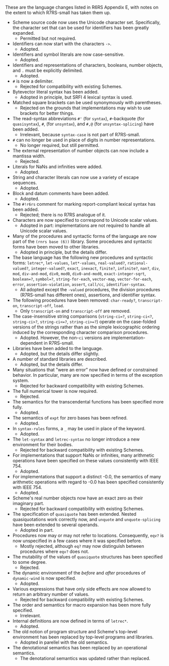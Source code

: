 These are the language changes listed in R6RS Appendix E, with notes on the extent to which R7RS-small has taken them up.


* Scheme source code now uses the Unicode character set.  Specifically, the character set that can be used for identifiers has been greatly expanded.
    * Permitted but not required.
* Identifiers can now start with the characters `->`.
    * Adopted.
* Identifiers and symbol literals are now case-sensitive.
    * Adopted.
* Identifiers and representations of characters, booleans, number objects, and `.` must be explicitly delimited.
    * Adopted.
* `#` is now a delimiter.
    * Rejected for compatibility with existing Schemes.
* Bytevector literal syntax has been added.
    * Adopted in principle, but SRFI 4 lexical syntax is used.
* Matched square brackets can be used synonymously with parentheses.
    * Rejected on the grounds that implementations may wish to use brackets for better things.
* The read-syntax abbreviations `#'` (for `syntax`), `#`-backquote (for `quasisyntax`), `#`, (for `unsyntax`), and `#,@` (for `unsyntax-splicing`) have been added.
    * Irrelevant, because `syntax-case` is not part of R7RS-small.
* `#` can no longer be used in place of digits in number representations.
    * No longer required, but still permitted.
* The external representation of number objects can now include a mantissa width.
    * Rejected.
* Literals for NaNs and infinities were added.
    * Adopted.
* String and character literals can now use a variety of escape sequences.
    * Adopted.
* Block and datum comments have been added.
    * Adopted.
* The `#!r6rs` comment for marking report-compliant lexical syntax has been added.
    * Rejected; there is no R7RS analogue of it.
* Characters are now specified to correspond to Unicode scalar values.
    * Adopted in part: implementations are not required to handle all Unicode scalar values.
* Many of the procedures and syntactic forms of the language are now part of the `(rnrs base (6))` library.  Some procedures and syntactic forms have been moved to other libraries.
    * Adopted in principle, but the details differ.
* The base language has the following new procedures and syntactic forms: `letrec*`, `let-values`, `let*-values`, `real-valued?`, `rational-valued?`, `integer-valued?`, `exact`, `inexact`, `finite?`, `infinite?`, `nan?`, `div`, `mod`, `div-and-mod`, `div0`, `mod0`, `div0-and-mod0`, `exact-integer-sqrt`, `boolean=?`, `symbol=?`, `string-for-each`, `vector-map`, `vector-for-each`, `error`, `assertion-violation`, `assert`, `call/cc`, `identifier-syntax`.
    * All adopted except the `-valued` procedures, the division procedures (R7RS-small has different ones), assertions, and identifier syntax.
* The following procedures have been removed: `char-ready?`, `transcript-on`, `transcript-off`, `load`.
    * Only `transcript-on` and `transcript-off` are removed.
* The case-insensitive string comparisons (`string-ci=?`, `string-ci<?`, `string-ci>?`, `string-ci<=?`, `string-ci>=?`) operate on the case-folded versions of the strings rather than as the simple lexicographic ordering induced by the corresponding character comparison procedures.
    * Adopted.  However, the non-`ci` versions are implementation-dependent in R7RS-small.
* Libraries have been added to the language.
    * Adopted, but the details differ slightly.
* A number of standard libraries are described.
    * Adopted, but the details differ.
* Many situations that "were an error" now have defined or constrained behavior.  In particular, many are now specified in terms of the exception system.
    * Rejected for backward compatibility with existing Schemes.
* The full numerical tower is now required.
    * Rejected.
* The semantics for the transcendental functions has been specified more fully.
    * Adopted.
* The semantics of `expt` for zero bases has been refined.
    * Adopted.
* In `syntax-rules` forms, a `_` may be used in place of the keyword.
    * Adopted.
* The `let-syntax` and `letrec-syntax` no longer introduce a new environment for their bodies.
    * Rejected for backward compatibility with existing Schemes.
* For implementations that support NaNs or infinities, many arithmetic operations have been specified on these values consistently with IEEE 754.
    * Adopted.
* For implementations that support a distinct -0.0, the semantics of many arithmetic operations with regard to -0.0 has been specified consistently with IEEE 754.
    * Adopted.
* Scheme's real number objects now have an exact zero as their imaginary part.
    * Rejected for backward compatibility with existing Schemes.
* The specification of `quasiquote` has been extended.  Nested quasiquotations work correctly now, and `unquote` and `unquote-splicing` have been extended to several operands.
    * Adopted in part.
* Procedures now may or may not refer to locations.  Consequently, `eqv?` is now unspecified in a few cases where it was specified before.
    * Mostly rejected, although `eq?` may now distinguish between procedures where `eqv?` does not.
* The mutability of the values of `quasiquote` structures has been specified to some degree.
    * Rejected.
* The dynamic environment of the *before* and *after* procedures of `dynamic-wind` is now specified.
    * Adopted.
* Various expressions that have only side effects are now allowed to return an arbitrary number of values.
    * Rejected for backward compatibility with existing Schemes.
* The order and semantics for macro expansion has been more fully specified.
    * Irrelevant.
* Internal definitions are now defined in terms of `letrec*`.
    * Adopted.
* The old notion of program structure and Scheme's top-level environment has been replaced by top-level programs and libraries.
    * Adopted in parellel with the old semantics.
* The denotational semantics has been replaced by an operational semantics.
    * The denotational semantics was updated rather than replaced.
